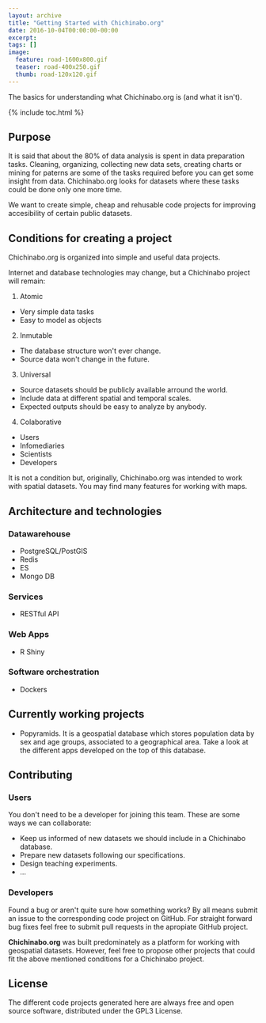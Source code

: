 ```yaml
---
layout: archive
title: "Getting Started with Chichinabo.org"
date: 2016-10-04T00:00:00-00:00
excerpt:
tags: []
image:
  feature: road-1600x800.gif
  teaser: road-400x250.gif
  thumb: road-120x120.gif
---
```


The basics for understanding what Chichinabo.org is (and what it isn't).

{% include toc.html %}

## Purpose

It is said that about the 80% of data analysis is spent in data preparation tasks. Cleaning, organizing, collecting new data sets, creating charts or mining for paterns are some of the tasks required before you can get some insight from data. Chichinabo.org looks for datasets where these tasks could be done only one more time.

We want to create simple, cheap and rehusable code projects for improving accesibility of certain public datasets.


## Conditions for creating a project

Chichinabo.org is organized into simple and useful data projects. 

Internet and database technologies may change, but a Chichinabo project will remain:

1. Atomic
  * Very simple data tasks
  * Easy to model as objects
2. Inmutable
  * The database structure won't ever change.
  * Source data won't change in the future.
3. Universal
  * Source datasets should be publicly available arround the world.
  * Include data at different spatial and temporal scales.
  * Expected outputs should be easy to analyze by anybody.
4. Colaborative
  * Users
  * Infomediaries
  * Scientists
  * Developers

It is not a condition but, originally, Chichinabo.org was intended to work with spatial datasets. You may find many features for working with maps.



## Architecture and technologies

### Datawarehouse

- PostgreSQL/PostGIS
- Redis
- ES
- Mongo DB

### Services

- RESTful API

### Web Apps

- R Shiny

### Software orchestration

- Dockers


## Currently working projects

- Popyramids. It is a geospatial database which stores population data by sex and age groups, associated to a geographical area. Take a look at the different apps developed on the top of this database.


## Contributing


### Users

You don't need to be a developer for joining this team. These are some ways we can collaborate:

- Keep us informed of new datasets we should include in a Chichinabo database.
- Prepare new datasets following our specifications.
- Design teaching experiments.
- ...


### Developers

Found a bug or aren't quite sure how something works? By all means submit an issue to the corresponding code project on GitHub. For straight forward bug fixes feel free to submit pull requests in the apropiate GitHub project. 


**Chichinabo.org** was built predominately as a platform for working with geospatial datasets. However, feel free to propose other projects that could fit the above mentioned conditions for a Chichinabo project.




## License

The different code projects generated here are always free and open source software, distributed under the GPL3 License.
